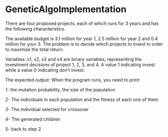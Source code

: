 # GeneticAlgoImplementation
There are four proposed projects, each of which runs for 3 years and has the following characteristics.
 
The available budget is 3.1 million for year 1, 2.5 million for year 2 and 0.4 million for your 3. The problem is to decide which projects to invest in order to maximize the total return.  

Variables: x1, x2, x3 and x4 are binary variables, representing the investment decisions of project 1, 2, 3, and 4. A value 1 indicating invest while a value 0 indicating don’t invest.

The expected output:
When the program runs, you need to print:

1- the mutation probability, the size of the population

2- The individuals in each population and the fitness of each one of them

3- The individual selected for crossover

4- The generated children

5- back to step 2

